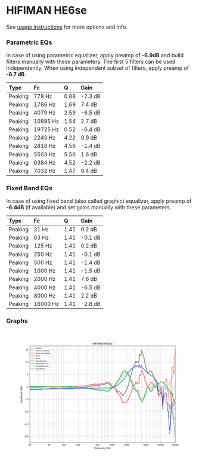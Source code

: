 # HIFIMAN HE6se
See [usage instructions](https://github.com/jaakkopasanen/AutoEq#usage) for more options and info.

### Parametric EQs
In case of using parametric equalizer, apply preamp of **-6.9dB** and build filters manually
with these parameters. The first 5 filters can be used independently.
When using independent subset of filters, apply preamp of **-6.7 dB**.

| Type    | Fc       |    Q | Gain    |
|:--------|:---------|:-----|:--------|
| Peaking | 778 Hz   | 0.88 | -2.3 dB |
| Peaking | 1786 Hz  | 1.69 | 7.4 dB  |
| Peaking | 4079 Hz  | 2.59 | -6.5 dB |
| Peaking | 10895 Hz | 1.54 | 2.7 dB  |
| Peaking | 19725 Hz | 0.52 | -6.4 dB |
| Peaking | 2243 Hz  | 4.22 | 0.9 dB  |
| Peaking | 2818 Hz  | 4.56 | -1.4 dB |
| Peaking | 5503 Hz  | 5.56 | 1.6 dB  |
| Peaking | 6384 Hz  | 4.52 | -2.2 dB |
| Peaking | 7032 Hz  | 1.47 | 0.4 dB  |

### Fixed Band EQs
In case of using fixed band (also called graphic) equalizer, apply preamp of **-6.4dB**
(if available) and set gains manually with these parameters.

| Type    | Fc       |    Q | Gain    |
|:--------|:---------|:-----|:--------|
| Peaking | 31 Hz    | 1.41 | 0.2 dB  |
| Peaking | 63 Hz    | 1.41 | -0.1 dB |
| Peaking | 125 Hz   | 1.41 | 0.2 dB  |
| Peaking | 250 Hz   | 1.41 | -0.1 dB |
| Peaking | 500 Hz   | 1.41 | -1.4 dB |
| Peaking | 1000 Hz  | 1.41 | -1.5 dB |
| Peaking | 2000 Hz  | 1.41 | 7.6 dB  |
| Peaking | 4000 Hz  | 1.41 | -6.5 dB |
| Peaking | 8000 Hz  | 1.41 | 2.2 dB  |
| Peaking | 16000 Hz | 1.41 | -2.8 dB |

### Graphs
![](./HIFIMAN%20HE6se.png)